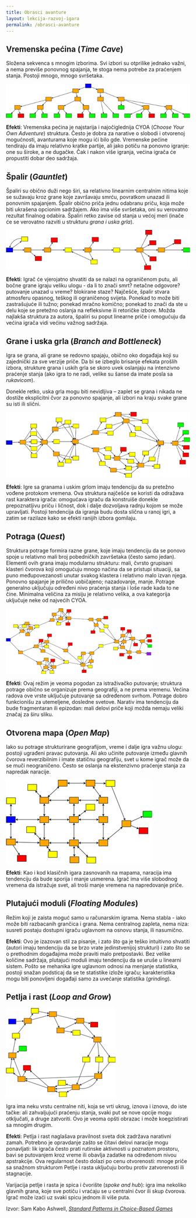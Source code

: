```yaml
---
title: Obrasci avanture
layout: lekcija-razvoj-igara
permalink: /obrasci-avanture
---
```


## Vremenska pećina (*Time Cave*)

Složena sekvenca s mnogim izborima. Svi izbori su otprilike jednako važni, a nema previše ponovnog spajanja, te stoga nema potrebe za praćenjem stanja. Postoji mnogo, mnogo svršetaka.

![timecaveb](/images/razvoj-igara/timecaveb.png)

**Efekti**: Vremenska pećina je najstarija i najočiglednija CYOA (*Choose Your Own Adventure*) struktura. Često je dobra za narative o slobodi i otvorenoj mogućnosti, avanturama koje mogu ići bilo gde. Vremenske pećine tendiraju da imaju relativno kratke partije, ali jako potiču na ponovno igranje: one su široke, a ne dugačke. Čak i nakon više igranja, većina igrača će propustiti dobar deo sadržaja.

## Špalir (*Gauntlet*)

Špaliri su obično duži nego širi, sa relativno linearnim centralnim nitima koje se sužavaju kroz grane koje završavaju smrću, povratkom unazad ili ponovnim spajanjem. Špalir obično priča jednu odabranu priču, koja može biti ukrašena opcionim sadržajem. Ako ima više svršetaka, oni su verovatno rezultat finalnog odabira. Špaliri retko zavise od stanja u većoj meri (inače će se verovatno razviti u strukturu *grana i uska grla*).

![gauntlet](/images/razvoj-igara/gauntlet.png)

**Efekti**: Igrač će vjerojatno shvatiti da se nalazi na ograničenom putu, ali bočne grane igraju veliku ulogu - da li to znači smrt? netačne odgovore? putovanje unazad u vreme? blokirane staze? Najčešće, špalir stvara atmosferu opasnog, teškog ili ograničenog svijeta. Ponekad to može biti zastrašujuće ili tužno; ponekad mračno komično; ponekad to znači da ste u delu koje se pretežno oslanja na refleksivne ili retoričke izbore. Možda najlakša struktura za autora, špaliri su poput linearne priče i omogućuju da većina igrača vidi većinu važnog sadržaja.

## Grane i uska grla (*Branch and Bottleneck*)

Igra se grana, ali grane se redovno spajaju, obično oko događaja koji su zajednički za sve verzije priče. Da bi se izbeglo brisanje efekata prošlih izbora, strukture grana i uskih grla se skoro uvek oslanjaju na intenzivno praćenje stanja (ako igra to ne radi, velike su šanse da imate posla sa *rukavicom*).

Donekle retko, uska grla mogu biti nevidljiva – zaplet se grana i nikada ne dostiže eksplicitni čvor za ponovno spajanje, ali izbori na kraju svake grane su isti ili slični.

![bottlebranch](/images/razvoj-igara/bottlebranch.png)

**Efekti**: Igre sa granama i uskim grlom imaju tendenciju da su pretežno vođene protokom vremena. Ova struktura najčešće se koristi da odražava rast karaktera igrača: omogućava igraču da konstruiše donekle prepoznatljivu priču i ličnost, dok i dalje dozvoljava radnju kojom se može upravljati. Postoji tendencija da igranja budu dosta slična u ranoj igri, a zatim se razilaze kako se efekti ranijih izbora gomilaju. 

## Potraga (*Quest*)

Struktura potrage formira razne grane, koje imaju tendenciju da se ponovo spoje u relativno mali broj pobedničkih završetaka (često samo jedan). Elementi ovih grana imaju modularnu strukturu: mali, čvrsto grupisani klasteri čvorova koji omogućuju mnogo načina da se pristupi situaciji, sa puno međupovezanosti unutar svakog klastera i relativno malo izvan njega. Ponovno spajanje je prilično uobičajeno; nazadovanje, manje. Potrage generalno uključuju određeni nivo praćenja stanja i loše rade kada to ne čine. Minimalna veličina za misiju je relativno velika, a ova kategorija uključuje neke od najvećih CYOA.

![quest](/images/razvoj-igara/quest.png)

**Efekti**: Ovaj režim je veoma pogodan za istraživačko putovanje; struktura potrage obično se organizuje prema geografiji, a ne prema vremenu. Većina radova ove vrste uključuje putovanje sa određenom svrhom. Potrage dobro funkcionišu za utemeljene, dosledne svetove. Narativ ima tendenciju da bude fragmentaran ili epizodan: mali delovi priče koji možda nemaju veliki značaj za širu sliku.

## Otvorena mapa (*Open Map*)

Iako su potrage strukturirane geografijom, vreme i dalje igra važnu ulogu: postoji ugrađeni pravac putovanja. Ali ako učinite putovanje između glavnih čvorova reverzibilnim i imate statičnu geografiju, svet u kome igrač može da se muči neograničeno. Često se oslanja na ekstenzivno praćenje stanja za napredak naracije. 

![openmap](/images/razvoj-igara/openmap.png)

**Efekti**: Kao i kod klasičnih igara zasnovanih na mapama, naracija ima tendenciju da bude sporija i manje usmerena. Igrač ima više slobodnog vremena da istražuje svet, ali troši manje vremena na napredovanje priče.

## Plutajući moduli (*Floating Modules*)

Režim koji je zaista moguć samo u računarskim igrama. Nema stabla - iako može biti razbacanih grančica i grana. Nema centralnog zapleta, nema niza: susreti postaju dostupni igraču uglavnom na osnovu stanja, ili nasumično.

**Efekti**: Ovo je izazovan stil za pisanje, i zato što ga je teško intuitivno shvatiti (autori imaju tendenciju da se brzo vrate jedinstvenijoj strukturi) i zato što se o prethodnim događajima može praviti malo pretpostavki. Bez velike količine sadržaja, plutajući moduli imaju tendenciju da se uruše u linearni sistem. Pošto se mehanika igre uglavnom odnosi na menjanje statistika, postoji snažan podsticaj da se te statistike izlože igraču; karakteristika mogu biti ponovljeni događaji samo za uvećanje statistika (*grinding*).

## Petlja i rast (*Loop and Grow*)

![cyclegrow](/images/razvoj-igara/cyclegrow.png)

Igra ima neku vrstu centralne niti, koja se vrti ukrug, iznova i iznova, do iste tačke: ali zahvaljujući praćenju stanja, svaki put se nove opcije mogu otključati, a druge zatvoriti. Ovo je veoma opšti obrazac i može koegzistirati sa mnogim drugim. 

**Efekti**: Petlja i rast naglašava pravilnost sveta dok zadržava narativni zamah. Potrebno je opravdanje zašto se čitavi delovi naracije mogu ponavljati: lik igrača često prati rutinske aktivnosti u poznatom prostoru, bavi se putovanjem kroz vreme ili obavlja zadatke na određenom nivou apstrakcije. Ova regularnost često dolazi po cenu otvorenosti: mnoge priče sa snažnom strukturom Petlje i rasta uključuju borbu protiv zatvorenosti ili stagnacije.

Varijacija petlje i rasta je spica i čvorište (*spoke and hub*): igra ima nekoliko glavnih grana, koje sve potiču i vraćaju se u centralni čvor ili skup čvorova. Igrač može izaći uz svaki spicu jednom ili više puta.

Izvor: Sam Kabo Ashwell, [*Standard Patterns in Choice-Based Games*](https://heterogenoustasks.wordpress.com/2015/01/26/standard-patterns-in-choice-based-games/)
